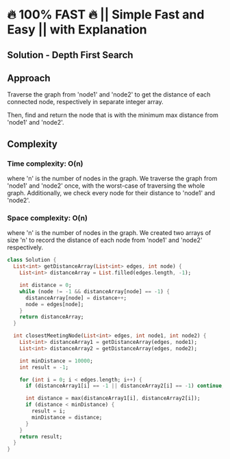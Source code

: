 # 🔥 100% FAST 🔥 || Simple Fast and Easy || with Explanation

## Solution - Depth First Search

## Approach

Traverse the graph from 'node1' and 'node2' to get the distance of each connected node, respectively in separate integer array.

Then, find and return the node that is with the minimum max distance from 'node1' and 'node2'.

## Complexity

### Time complexity: O(n)

where 'n' is the number of nodes in the graph.
We traverse the graph from 'node1' and 'node2' once, with the worst-case of traversing the whole graph.
Additionally, we check every node for their distance to 'node1' and 'node2'.

### Space complexity: O(n)

where 'n' is the number of nodes in the graph.
We created two arrays of size 'n' to record the distance of each node from 'node1' and 'node2' respectively.

```dart
class Solution {
  List<int> getDistanceArray(List<int> edges, int node) {
    List<int> distanceArray = List.filled(edges.length, -1);

    int distance = 0;
    while (node != -1 && distanceArray[node] == -1) {
      distanceArray[node] = distance++;
      node = edges[node];
    }
    return distanceArray;
  }

  int closestMeetingNode(List<int> edges, int node1, int node2) {
    List<int> distanceArray1 = getDistanceArray(edges, node1);
    List<int> distanceArray2 = getDistanceArray(edges, node2);

    int minDistance = 10000;
    int result = -1;

    for (int i = 0; i < edges.length; i++) {
      if (distanceArray1[i] == -1 || distanceArray2[i] == -1) continue;

      int distance = max(distanceArray1[i], distanceArray2[i]);
      if (distance < minDistance) {
        result = i;
        minDistance = distance;
      }
    }
    return result;
  }
}
```
